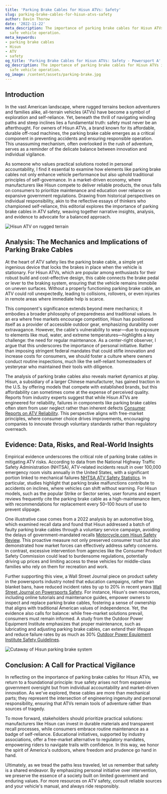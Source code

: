 ```yaml
---
title: 'Parking Brake Cables for Hisun ATVs: Safety'
slug: parking-brake-cables-for-hisun-atvs-safety
author: Davin Thorow
date: '2022-11-22'
meta_description: The importance of parking brake cables for Hisun ATVs in ensuring
  safe vehicle operation.
meta_keywords:
- parking brake cables
- Hisun
- ATV
- safety
og_title: 'Parking Brake Cables for Hisun ATVs: Safety - Powersport A'
og_description: The importance of parking brake cables for Hisun ATVs in ensuring
  safe vehicle operation.
og_image: /content/assets/parking-brake.jpg
---
```

<!-- $1 -->
## Introduction

In the vast American landscape, where rugged terrains beckon adventurers and families alike, all-terrain vehicles (ATVs) have become a symbol of exploration and self-reliance. Yet, beneath the thrill of navigating winding paths and steep inclines lies a fundamental truth: safety must never be an afterthought. For owners of Hisun ATVs, a brand known for its affordable, durable off-road machines, the parking brake cable emerges as a critical component in preventing accidents and ensuring responsible operation. This unassuming mechanism, often overlooked in the rush of adventure, serves as a reminder of the delicate balance between innovation and individual vigilance.

As someone who values practical solutions rooted in personal accountability, I find it essential to examine how elements like parking brake cables not only enhance vehicle performance but also uphold traditional principles of self-governance. In a market-driven economy, where manufacturers like Hisun compete to deliver reliable products, the onus falls on consumers to prioritize maintenance and education over reliance on expansive government regulations. Drawing from historical perspectives on individual responsibility, akin to the reflective essays of thinkers who championed self-reliance, this editorial explores the importance of parking brake cables in ATV safety, weaving together narrative insights, analysis, and evidence to advocate for a balanced approach.

![Hisun ATV on rugged terrain](/content/assets/hisun-atv-trail.jpg "A Hisun ATV parked securely on a steep trail, demonstrating the parking brake cable's role in maintaining stability and preventing unintended movement")

## Analysis: The Mechanics and Implications of Parking Brake Cables

At the heart of ATV safety lies the parking brake cable, a simple yet ingenious device that locks the brakes in place when the vehicle is stationary. For Hisun ATVs, which are popular among enthusiasts for their robust build and cost-effective design, this cable connects the brake pedal or lever to the braking system, ensuring that the vehicle remains immobile on uneven surfaces. Without a properly functioning parking brake cable, an ATV could roll unexpectedly, leading to collisions, rollovers, or even injuries in remote areas where immediate help is scarce.

This component's significance extends beyond mere mechanics; it embodies a broader philosophy of preparedness and traditional values. In an era where free markets encourage competition, Hisun has positioned itself as a provider of accessible outdoor gear, emphasizing durability over extravagance. However, the cable's vulnerability to wear—due to exposure to elements like mud, water, and extreme temperatures—highlights a key challenge: the need for regular maintenance. As a center-right observer, I argue that this underscores the importance of personal initiative. Rather than imposing stringent federal mandates that could stifle innovation and increase costs for consumers, we should foster a culture where owners conduct routine inspections, much like the self-reliant homesteaders of yesteryear who maintained their tools with diligence.

The analysis of parking brake cables also reveals market dynamics at play. Hisun, a subsidiary of a larger Chinese manufacturer, has gained traction in the U.S. by offering models that compete with established brands, but this affordability can sometimes come at the expense of perceived quality. Reports from industry experts suggest that while Hisun ATVs are engineered for reliability, failures in components like parking brake cables often stem from user neglect rather than inherent defects [Consumer Reports on ATV Reliability](https://www.consumerreports.org/vehicles/atv-reviews/). This perspective aligns with free-market principles, where consumer choice drives improvements, encouraging companies to innovate through voluntary standards rather than regulatory overreach.

## Evidence: Data, Risks, and Real-World Insights

Empirical evidence underscores the critical role of parking brake cables in mitigating ATV risks. According to data from the National Highway Traffic Safety Administration (NHTSA), ATV-related incidents result in over 100,000 emergency room visits annually in the United States, with a significant portion linked to mechanical failures [NHTSA ATV Safety Statistics](https://www.nhtsa.gov/equipment/atvs). In particular, studies highlight that parking brake malfunctions contribute to accidents on inclines, where vehicles can shift without warning. For Hisun models, such as the popular Strike or Sector series, user forums and expert reviews frequently cite the parking brake cable as a high-maintenance item, with recommendations for replacement every 50–100 hours of use to prevent slippage.

One illustrative case comes from a 2022 analysis by an automotive blog, which examined recall data and found that Hisun addressed a batch of faulty parking brake cables through a voluntary service campaign, avoiding the delays of government-mandated recalls [Motorcycle.com Hisun Safety Review](https://www.motorcycle.com/manufacturers/hisun/safety-review.html). This proactive measure not only preserved consumer trust but also demonstrated how market forces can effectively address safety concerns. In contrast, excessive intervention from agencies like the Consumer Product Safety Commission could lead to burdensome regulations, potentially driving up prices and limiting access to these vehicles for middle-class families who rely on them for recreation and work.

Further supporting this view, a Wall Street Journal piece on product safety in the powersports industry noted that education campaigns, rather than blanket bans, have reduced incident rates by up to 20% in recent years [Wall Street Journal on Powersports Safety](https://www.wsj.com/articles/powersports-safety-trends). For instance, Hisun's own resources, including online tutorials and maintenance guides, empower owners to inspect and replace parking brake cables, fostering a sense of ownership that aligns with traditional American values of independence. Yet, the evidence also calls for balance: while free-market solutions prevail, consumers must remain informed. A study from the Outdoor Power Equipment Institute emphasizes that proper maintenance, such as lubricating and adjusting parking brake cables, can extend their lifespan and reduce failure rates by as much as 30% [Outdoor Power Equipment Institute Safety Guidelines](https://www.opei.org/safety/atv-maintenance/).

![Cutaway of Hisun parking brake system](/content/assets/hisun-brake-cutaway.jpg "A detailed cutaway view of the parking brake cable assembly in a Hisun ATV, illustrating its connection to the braking mechanism for enhanced safety")

## Conclusion: A Call for Practical Vigilance

In reflecting on the importance of parking brake cables for Hisun ATVs, we return to a foundational principle: true safety arises not from expansive government oversight but from individual accountability and market-driven innovation. As we've explored, these cables are more than mechanical parts; they represent the intersection of engineering ingenuity and personal responsibility, ensuring that ATVs remain tools of adventure rather than sources of tragedy.

To move forward, stakeholders should prioritize practical solutions: manufacturers like Hisun can invest in durable materials and transparent recall processes, while consumers embrace routine maintenance as a badge of self-reliance. Educational initiatives, supported by industry associations, offer a free-market alternative to regulatory mandates, empowering riders to navigate trails with confidence. In this way, we honor the spirit of America's outdoors, where freedom and prudence go hand in hand.

Ultimately, as we tread the paths less traveled, let us remember that safety is a shared endeavor. By emphasizing personal initiative over intervention, we preserve the essence of a society built on limited government and enduring values. For more resources on ATV safety, consult reliable sources and your vehicle's manual, and always ride responsibly.